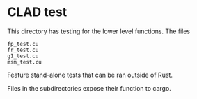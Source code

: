# CLAD test

This directory has testing for the lower level functions. The files

```
fp_test.cu
fr_test.cu
g1_test.cu
msm_test.cu
```

Feature stand-alone tests that can be ran outside of Rust.

<!-- TODO: Check if this is valid-->

Files in the subdirectories expose their function to cargo.
